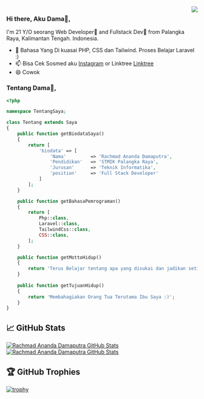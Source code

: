 <img align='right' src="https://github-readme-stats.vercel.app/api?username=dama021&show_icons=true">

### Hi there, Aku Dama👦,
I'm 21 Y/O seorang Web Developer🌈 and Fullstack Dev🎯 from Palangka Raya, Kalimantan Tengah. Indonesia.
- 🌱 Bahasa Yang Di kuasai PHP, CSS dan Tailwind. Proses Belajar Laravel :)
- 📫 Bisa Cek Sosmed aku [Instagram](https://instagram.com/dama.putra_) or Linktree [Linktree](https://linktr.ee.com/damaputra) 
- 😄 Cowok

### Tentang Dama👦,
```php
<?php

namespace TentangSaya;

class Tentang extends Saya
{
    public function getBiodataSaya()
    {
        return [
            'biodata' => [
                'Nama'         => 'Rachmad Ananda Damaputra',
                'Pendidikan'   => 'STMIK Palangka Raya',
                'Jurusan'      => 'Teknik Informatika',
                'position'     => 'Full Stack Developer'         
            ]
        ];
    }

    public function getBahasaPemrograman()
    {
        return [
            Php::class,
            Laravel::class,
            TailwindCss::class,
            CSS::class,
        ];
    }

    public function getMottoHidup()
    {
        return 'Terus Belajar tentang apa yang disukai dan jadikan setiap masalah hidup sebagai motivasi dalam berproses :)';
    } 
    
    public function getTujuanHidup()
    {
        return 'Membahagiakan Orang Tua Terutama Ibu Saya :)';
    }
}
```
## &#x1f4c8; GitHub Stats

<a href="https://github.com/dama021/dama021">
  <img align="center" src="https://github-readme-stats.vercel.app/api/top-langs/?username=dama021&hide=c%2B%2B,c,matlab,assembly&title_color=6aa6f8&text_color=8a919a&icon_color=6aa6f8&bg_color=22272e" alt="Rachmad Ananda Damaputra GitHub Stats" />
</a>

<a href="https://github.com/ferdyrahmat/ferdyrahmat">
  <img align="center" src="https://github-readme-stats.vercel.app/api?username=dama021&show_icons=true&line_height=27&count_private=true&title_color=6aa6f8&text_color=8a919a&icon_color=6aa6f8&bg_color=22272e" alt="Rachmad Ananda Damaputra GitHub Stats" />
</a>

## 🏆 GitHub Trophies

[![trophy](https://github-profile-trophy.vercel.app/?username=dama021&theme=nord&column=7&v=2)](https://github.com/dama021)

<!-- ## 👨‍💻 This week, I spent my time on:

[![dama021 wakatime stats](https://github-readme-stats.vercel.app/api/wakatime?username=dama021&line_height=27&title_color=6aa6f8&text_color=8a919a&icon_color=6aa6f8&bg_color=22272e)](https://github.com/dama021) -->
